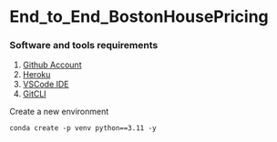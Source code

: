 # End_to_End_BostonHousePricing

### Software and tools requirements

1. [Github Account](https://github.com)
2. [Heroku](https://www.heroku.com/)
3. [VSCode IDE](https://code.visualstudio.com/)
4. [GitCLI](https://git-scm.com/book/en/v2/Getting-Started-The-Command-Line)

Create a new environment

```
conda create -p venv python==3.11 -y
```
